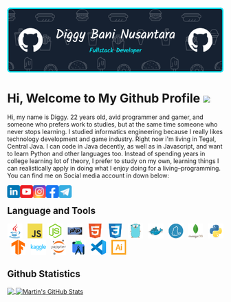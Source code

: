 ![Header](./github-header-image.png)

# Hi, Welcome to My Github Profile ![](https://komarev.com/ghpvc/?username=diggynusantara&label=PROFILE+VISITS)

Hi, my name is Diggy. 22 years old, avid programmer and gamer, and someone who prefers work to studies, but at the same time someone who never stops learning. I studied informatics engineering because I really likes technology development and game industry. Right now i'm living in Tegal, Central Java. I can code in Java decently, as well as in Javascript, and want to learn Python and other languages too. Instead of spending years in college learning lot of theory, I prefer to study on my own, learning things I can realistically apply in doing what I enjoy doing for a living–programming.
You can find me on Social media account in down below:

<a href="https://linkedin.com/in/diggynusantara" target="blank"><img align="left" src="https://raw.githubusercontent.com/edent/SuperTinyIcons/master/images/svg/linkedin.svg" alt="xtenzq" width="30px" /></a>
<a href="https://www.youtube.com/channel/UCLaD_M6YDTUt_TfOrk1f4zg" target="blank"><img align="left" src="https://raw.githubusercontent.com/edent/SuperTinyIcons/master/images/svg/youtube.svg" alt="xtenzq" width="30px" /></a>
<a href="https://instagram.com/diggynusantara" target="blank"><img align="left" src="https://raw.githubusercontent.com/edent/SuperTinyIcons/master/images/svg/instagram.svg" alt="xtenzq" width="30px" /></a>
<a href="https://fb.com/diggynusantara" target="blank"><img align="left" src="https://raw.githubusercontent.com/edent/SuperTinyIcons/master/images/svg/facebook.svg" alt="xtenzq" width="30px" /></a>
<a href="https://t.me/diggynusantara">
  <img align="left" alt="Diggy Nusantara Telegram" width="30px" src="https://raw.githubusercontent.com/edent/SuperTinyIcons/master/images/svg/telegram.svg" />
</a>
</br>

## Language and Tools
<p align="left">
<a href="#" target="_blank"> <img src="https://raw.githubusercontent.com/devicons/devicon/master/icons/java/java-original.svg" alt="java" width="35" height="35"/></a> &nbsp;
<a href="#" target="_blank"> <img src="https://raw.githubusercontent.com/devicons/devicon/master/icons/javascript/javascript-original.svg" alt="javascript" width="35" height="35"/></a> &nbsp;
<a href="#" target="_blank"> <img src="https://raw.githubusercontent.com/devicons/devicon/master/icons/nodejs/nodejs-original.svg" alt="nodejs" width="35" height="35"/></a> &nbsp;
<a href="#" target="_blank"> <img src="https://raw.githubusercontent.com/devicons/devicon/master/icons/php/php-original.svg" alt="php" width="35" height="35"/></a> &nbsp;
<a href="#" target="_blank"> <img src="https://raw.githubusercontent.com/devicons/devicon/master/icons/html5/html5-original.svg" alt="html5" width="35" height="35"/></a> &nbsp;
<a href="#" target="_blank"> <img src="https://raw.githubusercontent.com/devicons/devicon/master/icons/css3/css3-original.svg" alt="css3" width="35" height="35"/></a> &nbsp;
<a href="#" target="_blank"> <img src="https://raw.githubusercontent.com/devicons/devicon/master/icons/go/go-original.svg" alt="go" width="35" height="35"/></a> &nbsp;
<a href="#" target="_blank"> <img src="https://raw.githubusercontent.com/devicons/devicon/master/icons/docker/docker-original.svg" alt="docker" width="35" height="35"/></a> &nbsp;
<a href="#" target="_blank"> <img src="https://raw.githubusercontent.com/devicons/devicon/master/icons/yarn/yarn-original.svg" alt="yarn" width="35" height="35"/></a> &nbsp;
<a href="#" target="_blank"> <img src="https://raw.githubusercontent.com/devicons/devicon/master/icons/mongodb/mongodb-original-wordmark.svg" alt="mongodb" width="35" height="35"/></a> &nbsp;
<a href="#" target="_blank"> <img src="https://raw.githubusercontent.com/devicons/devicon/master/icons/python/python-original.svg" alt="python" width="35" height="35"/></a> &nbsp;
<a href="#" target="_blank"> <img src="https://raw.githubusercontent.com/devicons/devicon/master/icons/tensorflow/tensorflow-original.svg" alt="tensorflow" width="35" height="35"/></a> &nbsp;
<a href="#" target="_blank"> <img src="https://raw.githubusercontent.com/devicons/devicon/master/icons/kaggle/kaggle-original-wordmark.svg" alt="kaggle" width="35" height="35"/></a> &nbsp;
<a href="#" target="_blank"> <img src="https://raw.githubusercontent.com/devicons/devicon/master/icons/jupyter/jupyter-original-wordmark.svg" alt="jupyter" width="35" height="35"/></a> &nbsp;
<a href="#" target="_blank"> <img src="https://raw.githubusercontent.com/devicons/devicon/master/icons/androidstudio/androidstudio-original.svg" alt="androidstudio" width="35" height="35"/></a> &nbsp;
<a href="#" target="_blank"> <img src="https://raw.githubusercontent.com/devicons/devicon/master/icons/vscode/vscode-original.svg" alt="vscode" width="35" height="35"/></a> &nbsp;
<a href="#" target="_blank"> <img src="https://raw.githubusercontent.com/devicons/devicon/master/icons/illustrator/illustrator-line.svg" alt="illustrator" width="35" height="35"/></a> &nbsp;
  
## Github Statistics
<a href="https://github.com/diggynusantara/diggynusantara">
  <img align="center" src="https://github-readme-stats.vercel.app/api/top-langs/?username=diggynusantara&hide=java,html,tex&title_color=ffffff&text_color=c9cacc&icon_color=2bbc8a&bg_color=1d1f21&langs_count=3" />
</a>

<a href="https://github.com/diggynusantara/diggynusantara">
  <img align="center" src="https://github-readme-stats.vercel.app/api?username=diggynusantara&show_icons=true&line_height=27&count_private=true&title_color=ffffff&text_color=c9cacc&icon_color=2bbc8a&bg_color=1d1f21" alt="Martin's GitHub Stats" />
</a>

[1.2]: http://i.imgur.com/wWzX9uB.png 
[2.2]: http://i.imgur.com/9I6NRUm.png 
[3.2]: https://raw.githubusercontent.com/MartinHeinz/MartinHeinz/master/linkedin-3-16.png (LinkedIn icon without padding)

[1]: https://twitter.com/diggynusantara
[2]: https://github.com/diggynusantara
[3]: https://www.linkedin.com/in/diggynusantara
<!---
diggynusantara/diggynusantara is a ✨ special ✨ repository because its `README.md` (this file) appears on your GitHub profile.
You can click the Preview link to take a look at your changes.
--->
